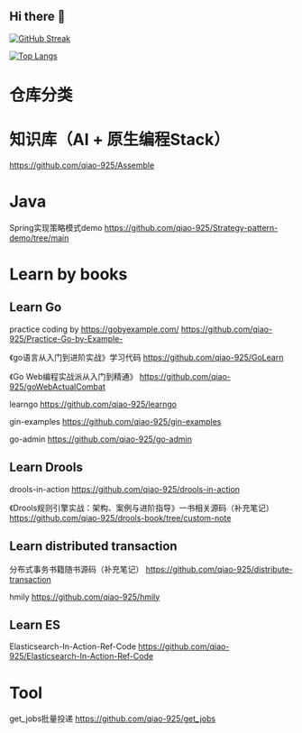 ## Hi there 👋

<!--
**qiao-925/qiao-925** is a ✨ _special_ ✨ repository because its `README.md` (this file) appears on your GitHub profile.

Here are some ideas to get you started:

- 🔭 I’m currently working on ...
- 🌱 I’m currently learning ...
- 👯 I’m looking to collaborate on ...
- 🤔 I’m looking for help with ...
- 💬 Ask me about ...
- 📫 How to reach me: ...
- 😄 Pronouns: ...
- ⚡ Fun fact: ...
-->
[![GitHub Streak](https://streak-stats.demolab.com?user=Peter&hide_border=&short_numbers=)](https://git.io/streak-stats)

[![Top Langs](https://github-readme-stats.vercel.app/api/top-langs/?username=qiao-925)](https://github.com/qiao-925/github-readme-stats)


# 仓库分类

# 知识库（AI + 原生编程Stack）
https://github.com/qiao-925/Assemble

# Java

Spring实现策略模式demo https://github.com/qiao-925/Strategy-pattern-demo/tree/main

# Learn by books

## Learn Go

practice coding by https://gobyexample.com/ https://github.com/qiao-925/Practice-Go-by-Example-

《go语言从入门到进阶实战》学习代码 https://github.com/qiao-925/GoLearn

《Go Web编程实战派从入门到精通》 https://github.com/qiao-925/goWebActualCombat

learngo https://github.com/qiao-925/learngo

gin-examples https://github.com/qiao-925/gin-examples

go-admin https://github.com/qiao-925/go-admin

## Learn Drools
drools-in-action https://github.com/qiao-925/drools-in-action

《Drools规则引擎实战：架构、案例与进阶指导》一书相关源码（补充笔记） https://github.com/qiao-925/drools-book/tree/custom-note

## Learn distributed transaction

分布式事务书籍随书源码（补充笔记） https://github.com/qiao-925/distribute-transaction

hmily https://github.com/qiao-925/hmily

## Learn ES
Elasticsearch-In-Action-Ref-Code https://github.com/qiao-925/Elasticsearch-In-Action-Ref-Code

# Tool
get_jobs批量投递 https://github.com/qiao-925/get_jobs






